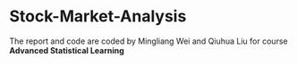 # Stock-Market-Analysis
The report and code are coded by Mingliang Wei and Qiuhua Liu for course **Advanced Statistical Learning**
